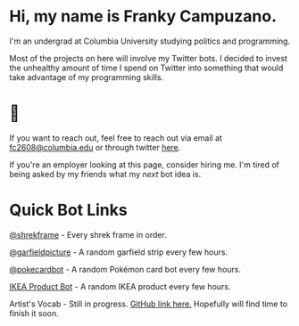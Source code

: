 # Hi, my name is Franky Campuzano. 

I'm an undergrad at Columbia University studying politics and programming. 

Most of the projects on here will involve my Twitter bots. 
I decided to invest the unhealthy amount of time I spend on Twitter into something that would take advantage of my programming skills.


# 🥶
If you want to reach out, feel free to reach out via email at fc2608@columbia.edu or through twitter [here](https://www.twitter.com/frankycmpz).

If you're an employer looking at this page, consider hiring me. I'm tired of being asked by my friends what my *next* bot idea is.

# Quick Bot Links

[@shrekframe](https://www.twitter.com/shrekframe) - Every shrek frame in order. 

[@garfieldpicture](https://www.twitter.com/garfieldpicture) - A random garfield strip every few hours.

[@pokecardbot](https://www.twitter.com/pokecardbot) - A random Pokémon card bot every few hours.

[IKEA Product Bot](https://www.twitter.com/ikeabot2) - A random IKEA product every few hours.

Artist's Vocab - Still in progress. [GitHub link here.](https://github.com/frankycmpz/lyric-freq) Hopefully will find time to finish it soon.
